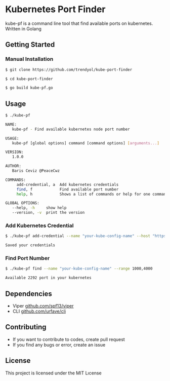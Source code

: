 # Kubernetes Port Finder
kube-pf is a command line tool that find available ports on kubernetes. Written in Golang

## Getting Started

### Manual Installation

```bash
$ git clone https://github.com/trendyol/kube-port-finder

$ cd kube-port-finder

$ go build kube-pf.go
```

## Usage

```bash
$ ./kube-pf

NAME:
   kube-pf - Find available kubernetes node port number

USAGE:
   kube-pf [global options] command [command options] [arguments...]

VERSION:
   1.0.0

AUTHOR:
   Baris Ceviz @PeaceCwz

COMMANDS:
     add-credential, a  Add kubernetes credentials
     find, f            Find available port number
     help, h            Shows a list of commands or help for one command

GLOBAL OPTIONS:
   --help, -h     show help
   --version, -v  print the version
```

### Add Kubernetes Credential

```bash
$ ./kube-pf add-credential --name "your-kube-config-name" --host "https://127.0.0.1" --username "kube-user" --password "kube-password"

Saved your credentials
```

### Find Port Number

```bash
$ ./kube-pf find --name "your-kube-config-name" --range 1000,4000

Available 2292 port in your kubernetes
```

## Dependencies

* Viper [github.com/spf13/viper](github.com/spf13/viper)
* CLI [github.com/urfave/cli](github.com/urfave/cli)

## Contributing

* If you want to contribute to codes, create pull request
* If you find any bugs or error, create an issue

## License

This project is licensed under the MIT Lıcense